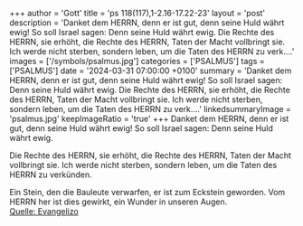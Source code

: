 +++
author = 'Gott'
title = 'ps 118(117),1-2.16-17.22-23'
layout = 'post'
description = 'Danket dem HERRN, denn er ist gut,  denn seine Huld währt ewig! So soll Israel sagen:  Denn seine Huld währt ewig.  Die Rechte des HERRN, sie erhöht,  die Rechte des HERRN, Taten der Macht vollbringt sie. Ich werde nicht sterben, sondern leben,  um die Taten des HERRN zu verk....'
images = ['/symbols/psalmus.jpg']
categories = ['PSALMUS']
tags = ['PSALMUS']
date = '2024-03-31 07:00:00 +0100'
summary = 'Danket dem HERRN, denn er ist gut,  denn seine Huld währt ewig! So soll Israel sagen:  Denn seine Huld währt ewig.  Die Rechte des HERRN, sie erhöht,  die Rechte des HERRN, Taten der Macht vollbringt sie. Ich werde nicht sterben, sondern leben,  um die Taten des HERRN zu verk....'
linkedsummaryImage = 'psalmus.jpg'
keepImageRatio = 'true'
+++
Danket dem HERRN, denn er ist gut, 
denn seine Huld währt ewig!
So soll Israel sagen: 
Denn seine Huld währt ewig.

Die Rechte des HERRN, sie erhöht, 
die Rechte des HERRN, Taten der Macht vollbringt sie.
Ich werde nicht sterben, sondern leben, 
um die Taten des HERRN zu verkünden.<!--more-->

Ein Stein, den die Bauleute verwarfen, 
er ist zum Eckstein geworden.
Vom HERRN her ist dies gewirkt, 
ein Wunder in unseren Augen.<br> [Quelle: Evangelizo](https://evangeliumtagfuertag.org/DE/gospel)